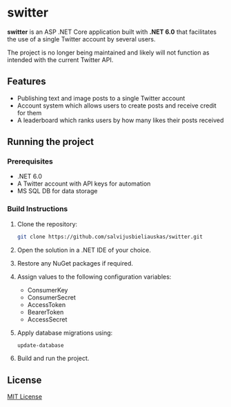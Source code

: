 # switter

**switter** is an ASP .NET Core application built with **.NET 6.0** that facilitates the use of a single Twitter account by several users.

The project is no longer being maintained and likely will not function as intended with the current Twitter API.
## Features

- Publishing text and image posts to a single Twitter account
- Account system which allows users to create posts and receive credit for them
- A leaderboard which ranks users by how many likes their posts received

## Running the project
### Prerequisites

- .NET 6.0
- A Twitter account with API keys for automation
- MS SQL DB for data storage

### Build Instructions

1. Clone the repository:

   ```bash
   git clone https://github.com/salvijusbieliauskas/switter.git
   ```

2. Open the solution in a .NET IDE of your choice.

3. Restore any NuGet packages if required.

4. Assign values to the following configuration variables:
   - ConsumerKey
   - ConsumerSecret
   - AccessToken
   - BearerToken 
   - AccessSecret

5. Apply database migrations using:

   ```bash
   update-database
   ```

6. Build and run the project.

## License

[MIT License](switter/LICENSE)
